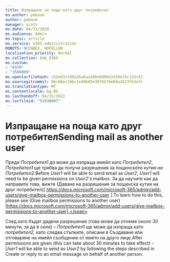 ```yaml
---
title: Изпращане на поща като друг потребител
ms.author: pebaum
author: pebaum
manager: scotv
ms.date: 04/21/2020
ms.audience: Admin
ms.topic: article
ms.service: o365-administration
ROBOTS: NOINDEX, NOFOLLOW
localization_priority: Normal
ms.collection: Adm_O365
ms.custom:
- "6439"
- "3500009"
ms.openlocfilehash: c52e63c3d8a26a6aa26be0d06e3d19e74c1d2c91
ms.sourcegitcommit: 8bc60ec34bc1e40685e3976576e04a2623f63a7c
ms.translationtype: MT
ms.contentlocale: bg-BG
ms.lasthandoff: 04/15/2021
ms.locfileid: "51830607"
---
```

# <a name="sending-mail-as-another-user"></a><span data-ttu-id="31520-102">Изпращане на поща като друг потребител</span><span class="sxs-lookup"><span data-stu-id="31520-102">Sending mail as another user</span></span>

<span data-ttu-id="31520-103">Преди *Потребител1 да* може да изпраща имейл като *Потребител2*, *Потребител1* ще трябва да получи разрешения за *пощенската кутия на Потребител2.*</span><span class="sxs-lookup"><span data-stu-id="31520-103">Before *User1* will be able to send email as *User2*, *User1* will need to be given permissions on *User2*'s mailbox.</span></span> <span data-ttu-id="31520-104">За да научите как да направите това, вижте (Даване на разрешения за пощенска кутия на друг потребител)[ https://docs.microsoft.com/microsoft-365/admin/add-users/give-mailbox-permissions-to-another-user ].</span><span class="sxs-lookup"><span data-stu-id="31520-104">To learn how to do this, please see (Give mailbox permissions to another user)[https://docs.microsoft.com/microsoft-365/admin/add-users/give-mailbox-permissions-to-another-user].</span></span>

<span data-ttu-id="31520-105">След като бъдат дадени разрешения (това може да отнеме около 30 минути, за да в сила) – *Потребител1* ще може да изпраща като *потребител2,* като следва стъпките, описани в Създаване или отговаряне на имейл съобщение от името на друго лице.</span><span class="sxs-lookup"><span data-stu-id="31520-105">After permissions are given (this can take about 30 minutes to take effect) - *User1* will be able to send as *User2* by following the steps described in Create or reply to an email message on behalf of another person.</span></span>
